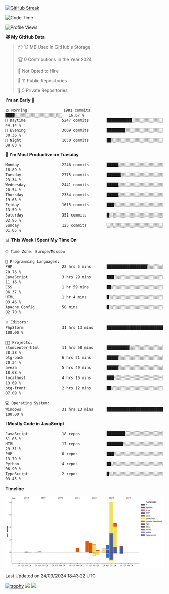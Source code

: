 [![GitHub Streak](https://github-readme-streak-stats.herokuapp.com/?user=yogik10)](https://git.io/streak-stats)
<!--START_SECTION:waka-->
![Code Time](http://img.shields.io/badge/Code%20Time-352%20hrs%206%20mins-blue)

![Profile Views](http://img.shields.io/badge/Profile%20Views-0-blue)

**🐱 My GitHub Data** 

> 📦 1.1 MB Used in GitHub's Storage 
 > 
> 🏆 0 Contributions in the Year 2024
 > 
> 🚫 Not Opted to Hire
 > 
> 📜 11 Public Repositories 
 > 
> 🔑 5 Private Repositories 
 > 
**I'm an Early 🐤** 

```text
🌞 Morning                1981 commits        ████░░░░░░░░░░░░░░░░░░░░░   16.67 % 
🌆 Daytime                5247 commits        ███████████░░░░░░░░░░░░░░   44.14 % 
🌃 Evening                3609 commits        ████████░░░░░░░░░░░░░░░░░   30.36 % 
🌙 Night                  1050 commits        ██░░░░░░░░░░░░░░░░░░░░░░░   08.83 % 
```
📅 **I'm Most Productive on Tuesday** 

```text
Monday                   2246 commits        █████░░░░░░░░░░░░░░░░░░░░   18.89 % 
Tuesday                  2775 commits        ██████░░░░░░░░░░░░░░░░░░░   23.34 % 
Wednesday                2441 commits        █████░░░░░░░░░░░░░░░░░░░░   20.54 % 
Thursday                 2334 commits        █████░░░░░░░░░░░░░░░░░░░░   19.63 % 
Friday                   1615 commits        ███░░░░░░░░░░░░░░░░░░░░░░   13.59 % 
Saturday                 351 commits         █░░░░░░░░░░░░░░░░░░░░░░░░   02.95 % 
Sunday                   125 commits         ░░░░░░░░░░░░░░░░░░░░░░░░░   01.05 % 
```


📊 **This Week I Spent My Time On** 

```text
🕑︎ Time Zone: Europe/Moscow

💬 Programming Languages: 
PHP                      22 hrs 5 mins       ██████████████████░░░░░░░   70.76 % 
JavaScript               3 hrs 29 mins       ███░░░░░░░░░░░░░░░░░░░░░░   11.16 % 
CSS                      1 hr 59 mins        ██░░░░░░░░░░░░░░░░░░░░░░░   06.37 % 
HTML                     1 hr 4 mins         █░░░░░░░░░░░░░░░░░░░░░░░░   03.46 % 
Apache Config            50 mins             █░░░░░░░░░░░░░░░░░░░░░░░░   02.70 % 

🔥 Editors: 
PhpStorm                 31 hrs 13 mins      █████████████████████████   100.00 % 

🐱‍💻 Projects: 
stomcenter-html          11 hrs 58 mins      ██████████░░░░░░░░░░░░░░░   38.38 % 
btg-back                 6 hrs 21 mins       █████░░░░░░░░░░░░░░░░░░░░   20.34 % 
aveza                    5 hrs 49 mins       █████░░░░░░░░░░░░░░░░░░░░   18.68 % 
localhost                4 hrs 16 mins       ███░░░░░░░░░░░░░░░░░░░░░░   13.69 % 
btg-front                2 hrs 12 mins       ██░░░░░░░░░░░░░░░░░░░░░░░   07.09 % 

💻 Operating System: 
Windows                  31 hrs 13 mins      █████████████████████████   100.00 % 
```

**I Mostly Code in JavaScript** 

```text
JavaScript               18 repos            ████████░░░░░░░░░░░░░░░░░   31.03 % 
HTML                     17 repos            ███████░░░░░░░░░░░░░░░░░░   29.31 % 
PHP                      8 repos             ███░░░░░░░░░░░░░░░░░░░░░░   13.79 % 
Python                   4 repos             ██░░░░░░░░░░░░░░░░░░░░░░░   06.90 % 
TypeScript               2 repos             █░░░░░░░░░░░░░░░░░░░░░░░░   03.45 % 
```



**Timeline**

![Lines of Code chart](https://raw.githubusercontent.com/Yogik10/Yogik10/main/assets/bar_graph.png)


 Last Updated on 24/03/2024 18:43:22 UTC
<!--END_SECTION:waka-->
[![trophy](https://github-profile-trophy.vercel.app/?username=yogik10)](https://github.com/ryo-ma/github-profile-trophy)
![](https://github-profile-summary-cards.vercel.app/api/cards/profile-details?username=yogik10&theme=solarized_dark)
![](https://github-profile-summary-cards.vercel.app/api/cards/most-commit-language?username=yogik10&theme=solarized_dark)


